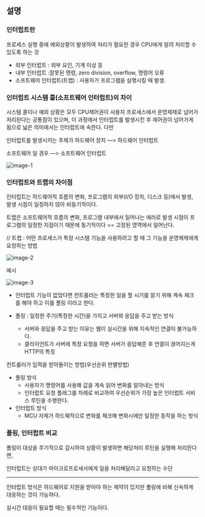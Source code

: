 ## 설명

### 인터럽트란

프로세스 실행 중에 예외상황이 발생하여 처리가 필요한 경우 CPU에게 알려 처리할 수 있도록 하는 것

- 외부 인터럽트 : 외부 요인, 기계 이상 등
- 내부 인터럽트 :잘못된 명령, zero division, overflow, 명령어 오류
- 소프트웨어 인터럽트(트랩) : 사용자가 프로그램을 실행시킬 때 발생.

### 인터럽트 시스템 콜(소프트웨어 인터럽트)의 차이

시스템 콜이나 예외 상황은 모두 CPU제어권이 사용자 프로세스에서 운영체제로 넘어가 처리된다는 공통점이 있으며, 이 과정에서 인터럽트를 발생시킨 후 제어권이 넘어가게 됨으로 넓은 의미에서는 인터럽트에 속한다. 다만

인터럽트를 발생시키는 주체가 하드웨어 장치 —> 하드웨어 인터럽트

소프트웨어 일 경우 —> 소프트웨어 인터럽트

![image-1](https://prod-files-secure.s3.us-west-2.amazonaws.com/f8b7464e-afc8-4891-81fa-46315bfc8bb4/df694f36-e731-4b1f-9b93-7c54d07faaba/Untitled.png)

### 인터럽트와 트랩의 차이점

인터럽트는 하드웨어적 흐름의 변화, 프로그램의 외부(I/O 장치, 디스크 등)에서 발생, 발생 시점이 일정하지 않아 비동기적이다.

트랩은 소프트웨어적 흐름의 변화, 프로그램 내부에서 일어나는 에러로 발생 시점이 프로그램의 일정한 지점이기 때문에 동기적이다 == 고정된 영역에서 일어난다.

// 트랩 : 어떤 프로세스가 특정 시스템 기능을 사용하려고 할 때 그 기능을 운영체제에게 요청하는 방법

![image-2](https://prod-files-secure.s3.us-west-2.amazonaws.com/f8b7464e-afc8-4891-81fa-46315bfc8bb4/fe0a4f86-7cd8-4ea8-b9d0-603879ba7bfb/Untitled.png)

예시

![image-3](https://prod-files-secure.s3.us-west-2.amazonaws.com/f8b7464e-afc8-4891-81fa-46315bfc8bb4/aaf8944d-1bb9-405d-9f4f-00ee57104e05/Untitled.png)

- 인터럽트 기능이 없었다면 컨트롤러는 특정한 일을 할 시기를 알기 위해 계속 체크를 해야 하고 이를 폴링 이라고 한다.

- 폴링 : 일정한 주기(특정한 시간)을 가지고 서버와 응답을 주고 받는 방식
    - 서버와 응답을 주고 받는 이유는 웹이 실시간을 위해 지속적인 연결이 불가능하다.
    - 클라이언트가 서버에 특정 요청을 하면 서버가 응답해준 후 연결이 끊어지는게 HTTP의 특징

컨트롤러가 입력을 받아들이는 방법(우선순위 판별방법)

- 폴링 방식
    - 사용자가 명령어를 사용해 값을 계속 읽어 변화를 알아내는 방식
    - 인터럽트 요청 플래그를 차례로 비교하여 우선순위가 가장 높은 인터럽트 서비스 루틴을 수행한다.
- 인터럽트 방식
    - MCU 자체가 하드웨적으로 변화를 체크해 변화시에만 일정한 동작을 하는 방식

### 폴링, 인터럽트 비교

폴링이 대상을 주기적으로 감시하여 상황이 발생하면 해당처리 루틴을 실행해 처리한다면,

인터럽트는 상대가 마이크로프로세서에게 일을 처리해달라고 요청하는 수단

---

인터럽트 방식은 하드웨어로 지원을 받아야 하는 제약이 있지만 폴링에 비해 신속하게 대응하는 것이 가능하다.

실시간 대응이 필요할 때는 필수적인 기능이다.
